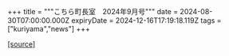 +++
title = """こちら町長室　2024年9月号"""
date = 2024-08-30T07:00:00.000Z
expiryDate = 2024-12-16T17:19:18.119Z
tags = ["kuriyama","news"]
+++


[[source]](https://www.town.kuriyama.hokkaido.jp/site/mayor/28645.html)
